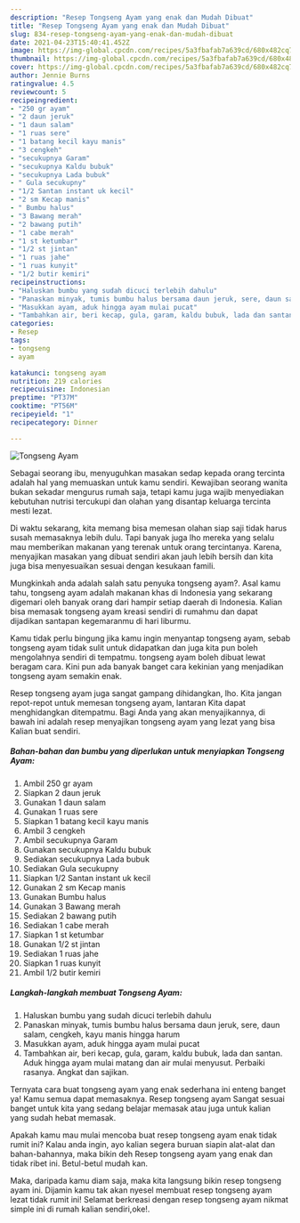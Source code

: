 ```yaml
---
description: "Resep Tongseng Ayam yang enak dan Mudah Dibuat"
title: "Resep Tongseng Ayam yang enak dan Mudah Dibuat"
slug: 834-resep-tongseng-ayam-yang-enak-dan-mudah-dibuat
date: 2021-04-23T15:40:41.452Z
image: https://img-global.cpcdn.com/recipes/5a3fbafab7a639cd/680x482cq70/tongseng-ayam-foto-resep-utama.jpg
thumbnail: https://img-global.cpcdn.com/recipes/5a3fbafab7a639cd/680x482cq70/tongseng-ayam-foto-resep-utama.jpg
cover: https://img-global.cpcdn.com/recipes/5a3fbafab7a639cd/680x482cq70/tongseng-ayam-foto-resep-utama.jpg
author: Jennie Burns
ratingvalue: 4.5
reviewcount: 5
recipeingredient:
- "250 gr ayam"
- "2 daun jeruk"
- "1 daun salam"
- "1 ruas sere"
- "1 batang kecil kayu manis"
- "3 cengkeh"
- "secukupnya Garam"
- "secukupnya Kaldu bubuk"
- "secukupnya Lada bubuk"
- " Gula secukupny"
- "1/2 Santan instant uk kecil"
- "2 sm Kecap manis"
- " Bumbu halus"
- "3 Bawang merah"
- "2 bawang putih"
- "1 cabe merah"
- "1 st ketumbar"
- "1/2 st jintan"
- "1 ruas jahe"
- "1 ruas kunyit"
- "1/2 butir kemiri"
recipeinstructions:
- "Haluskan bumbu yang sudah dicuci terlebih dahulu"
- "Panaskan minyak, tumis bumbu halus bersama daun jeruk, sere, daun salam, cengkeh, kayu manis hingga harum"
- "Masukkan ayam, aduk hingga ayam mulai pucat"
- "Tambahkan air, beri kecap, gula, garam, kaldu bubuk, lada dan santan. Aduk hingga ayam mulai matang dan air mulai menyusut. Perbaiki rasanya. Angkat dan sajikan."
categories:
- Resep
tags:
- tongseng
- ayam

katakunci: tongseng ayam 
nutrition: 219 calories
recipecuisine: Indonesian
preptime: "PT37M"
cooktime: "PT56M"
recipeyield: "1"
recipecategory: Dinner

---
```



![Tongseng Ayam](https://img-global.cpcdn.com/recipes/5a3fbafab7a639cd/680x482cq70/tongseng-ayam-foto-resep-utama.jpg)

Sebagai seorang ibu, menyuguhkan masakan sedap kepada orang tercinta adalah hal yang memuaskan untuk kamu sendiri. Kewajiban seorang  wanita bukan sekadar mengurus rumah saja, tetapi kamu juga wajib menyediakan kebutuhan nutrisi tercukupi dan olahan yang disantap keluarga tercinta mesti lezat.

Di waktu  sekarang, kita memang bisa memesan olahan siap saji tidak harus susah memasaknya lebih dulu. Tapi banyak juga lho mereka yang selalu mau memberikan makanan yang terenak untuk orang tercintanya. Karena, menyajikan masakan yang dibuat sendiri akan jauh lebih bersih dan kita juga bisa menyesuaikan sesuai dengan kesukaan famili. 



Mungkinkah anda adalah salah satu penyuka tongseng ayam?. Asal kamu tahu, tongseng ayam adalah makanan khas di Indonesia yang sekarang digemari oleh banyak orang dari hampir setiap daerah di Indonesia. Kalian bisa memasak tongseng ayam kreasi sendiri di rumahmu dan dapat dijadikan santapan kegemaranmu di hari liburmu.

Kamu tidak perlu bingung jika kamu ingin menyantap tongseng ayam, sebab tongseng ayam tidak sulit untuk didapatkan dan juga kita pun boleh mengolahnya sendiri di tempatmu. tongseng ayam boleh dibuat lewat beragam cara. Kini pun ada banyak banget cara kekinian yang menjadikan tongseng ayam semakin enak.

Resep tongseng ayam juga sangat gampang dihidangkan, lho. Kita jangan repot-repot untuk memesan tongseng ayam, lantaran Kita dapat menghidangkan ditempatmu. Bagi Anda yang akan menyajikannya, di bawah ini adalah resep menyajikan tongseng ayam yang lezat yang bisa Kalian buat sendiri.

<!--inarticleads1-->

##### Bahan-bahan dan bumbu yang diperlukan untuk menyiapkan Tongseng Ayam:

1. Ambil 250 gr ayam
1. Siapkan 2 daun jeruk
1. Gunakan 1 daun salam
1. Gunakan 1 ruas sere
1. Siapkan 1 batang kecil kayu manis
1. Ambil 3 cengkeh
1. Ambil secukupnya Garam
1. Gunakan secukupnya Kaldu bubuk
1. Sediakan secukupnya Lada bubuk
1. Sediakan  Gula secukupny
1. Siapkan 1/2 Santan instant uk kecil
1. Gunakan 2 sm Kecap manis
1. Gunakan  Bumbu halus
1. Gunakan 3 Bawang merah
1. Sediakan 2 bawang putih
1. Sediakan 1 cabe merah
1. Siapkan 1 st ketumbar
1. Gunakan 1/2 st jintan
1. Sediakan 1 ruas jahe
1. Siapkan 1 ruas kunyit
1. Ambil 1/2 butir kemiri




<!--inarticleads2-->

##### Langkah-langkah membuat Tongseng Ayam:

1. Haluskan bumbu yang sudah dicuci terlebih dahulu
1. Panaskan minyak, tumis bumbu halus bersama daun jeruk, sere, daun salam, cengkeh, kayu manis hingga harum
1. Masukkan ayam, aduk hingga ayam mulai pucat
1. Tambahkan air, beri kecap, gula, garam, kaldu bubuk, lada dan santan. Aduk hingga ayam mulai matang dan air mulai menyusut. Perbaiki rasanya. Angkat dan sajikan.




Ternyata cara buat tongseng ayam yang enak sederhana ini enteng banget ya! Kamu semua dapat memasaknya. Resep tongseng ayam Sangat sesuai banget untuk kita yang sedang belajar memasak atau juga untuk kalian yang sudah hebat memasak.

Apakah kamu mau mulai mencoba buat resep tongseng ayam enak tidak rumit ini? Kalau anda ingin, ayo kalian segera buruan siapin alat-alat dan bahan-bahannya, maka bikin deh Resep tongseng ayam yang enak dan tidak ribet ini. Betul-betul mudah kan. 

Maka, daripada kamu diam saja, maka kita langsung bikin resep tongseng ayam ini. Dijamin kamu tak akan nyesel membuat resep tongseng ayam lezat tidak rumit ini! Selamat berkreasi dengan resep tongseng ayam nikmat simple ini di rumah kalian sendiri,oke!.

